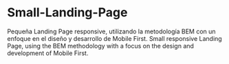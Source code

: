 # Small-Landing-Page
Pequeña Landing Page responsive, utilizando la metodología BEM con un enfoque en el diseño y desarrollo de Mobile First. 
Small responsive Landing Page, using the BEM methodology with a focus on the design and development of Mobile First.
